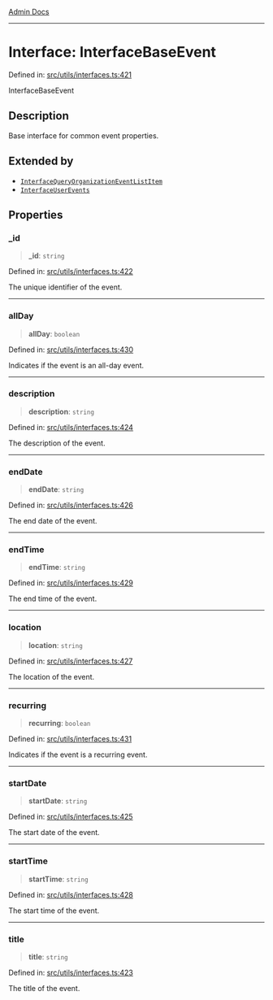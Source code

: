 [Admin Docs](/)

***

# Interface: InterfaceBaseEvent

Defined in: [src/utils/interfaces.ts:421](https://github.com/PalisadoesFoundation/talawa-admin/blob/main/src/utils/interfaces.ts#L421)

InterfaceBaseEvent

## Description

Base interface for common event properties.

## Extended by

- [`InterfaceQueryOrganizationEventListItem`](InterfaceQueryOrganizationEventListItem.md)
- [`InterfaceUserEvents`](InterfaceUserEvents.md)

## Properties

### \_id

> **\_id**: `string`

Defined in: [src/utils/interfaces.ts:422](https://github.com/PalisadoesFoundation/talawa-admin/blob/main/src/utils/interfaces.ts#L422)

The unique identifier of the event.

***

### allDay

> **allDay**: `boolean`

Defined in: [src/utils/interfaces.ts:430](https://github.com/PalisadoesFoundation/talawa-admin/blob/main/src/utils/interfaces.ts#L430)

Indicates if the event is an all-day event.

***

### description

> **description**: `string`

Defined in: [src/utils/interfaces.ts:424](https://github.com/PalisadoesFoundation/talawa-admin/blob/main/src/utils/interfaces.ts#L424)

The description of the event.

***

### endDate

> **endDate**: `string`

Defined in: [src/utils/interfaces.ts:426](https://github.com/PalisadoesFoundation/talawa-admin/blob/main/src/utils/interfaces.ts#L426)

The end date of the event.

***

### endTime

> **endTime**: `string`

Defined in: [src/utils/interfaces.ts:429](https://github.com/PalisadoesFoundation/talawa-admin/blob/main/src/utils/interfaces.ts#L429)

The end time of the event.

***

### location

> **location**: `string`

Defined in: [src/utils/interfaces.ts:427](https://github.com/PalisadoesFoundation/talawa-admin/blob/main/src/utils/interfaces.ts#L427)

The location of the event.

***

### recurring

> **recurring**: `boolean`

Defined in: [src/utils/interfaces.ts:431](https://github.com/PalisadoesFoundation/talawa-admin/blob/main/src/utils/interfaces.ts#L431)

Indicates if the event is a recurring event.

***

### startDate

> **startDate**: `string`

Defined in: [src/utils/interfaces.ts:425](https://github.com/PalisadoesFoundation/talawa-admin/blob/main/src/utils/interfaces.ts#L425)

The start date of the event.

***

### startTime

> **startTime**: `string`

Defined in: [src/utils/interfaces.ts:428](https://github.com/PalisadoesFoundation/talawa-admin/blob/main/src/utils/interfaces.ts#L428)

The start time of the event.

***

### title

> **title**: `string`

Defined in: [src/utils/interfaces.ts:423](https://github.com/PalisadoesFoundation/talawa-admin/blob/main/src/utils/interfaces.ts#L423)

The title of the event.
